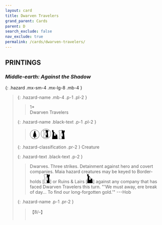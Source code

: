 ```yaml
---
layout: card
title: Dwarven Travelers
grand_parent: Cards
parent: D
search_exclude: false
nav_exclude: true
permalink: /cards/dwarven-travelers/
---
```


## PRINTINGS


### _Middle-earth: Against the Shadow_

{: .hazard .mx-sm-4 .mx-lg-8 .mb-4 }
> {: .hazard-name .mb-4 .p-1 .pl-2 }
> > <div class="hazard-mp">1*</div>
> > <div class="card-name">Dwarven Travelers</div>
>
> {: .hazard-name .black-text .p-1 .pl-2 }
> > ![](/assets/images/wilderness.svg) ![](/assets/images/border-land.svg) ![](/assets/images/ruinlair.svg) ![](/assets/images/border-hold.svg)
>
> {: .hazard-classification .pr-2 }
> Creature
>
> {: .hazard-text .black-text .p-2 }
> > Dwarves. Three strikes. Detainment against hero and covert companies. Maia hazard creatures may be keyed to Border-holds \[![](/assets/images/border-hold.svg)] or Ruins & Lairs \[![](/assets/images/ruinlair.svg)] against any company that has faced Dwarven Travelers this turn.   "'We must away, ere break of day... To find our long-forgotten gold.'"  ---Hob 
>
> {: .hazard-name .p-1 .pr-2 }
> > <div class="card-shield">【8/&ndash;】</div>
> > <div class="card-corruption">&nbsp;</div>
